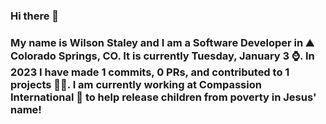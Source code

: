 ### Hi there 👋

### My name is Wilson Staley and I am a Software Developer in ⛰ Colorado Springs, CO.  It is currently Tuesday, January 3 ⌚. In 2023 I have made 1 commits, 0 PRs, and contributed to 1 projects 👨‍💻. I am currently working at Compassion International 🏢 to help release children from poverty in Jesus' name!